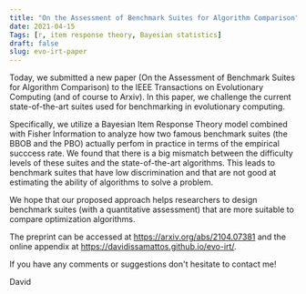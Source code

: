 ```yaml
---
title: "On the Assessment of Benchmark Suites for Algorithm Comparison"
date: 2021-04-15
Tags: [r, item response theory, Bayesian statistics]
draft: false
slug: evo-irt-paper
---
```


Today, we submitted a new paper (On the Assessment of Benchmark Suites for Algorithm Comparison) to the IEEE Transactions on Evolutionary Computing (and of course to Arxiv). In this paper, we challenge the current state-of-the-art suites used for benchmarking in evolutionary computing.

Specifically, we utilize a Bayesian Item Response Theory model combined with Fisher Information to analyze how two famous benchmark suites (the BBOB and the PBO) actually perfom in practice in terms of the empirical succcess rate. We found that there is a big mismatch between the difficulty levels of these suites and the state-of-the-art algorithms. This leads to benchmark suites that have low discrimination and that are not good at estimating the ability of algorithms to solve a problem.

We hope that our proposed approach helps researchers to design benchmark suites (with a quantitative assessment) that are more suitable to compare optimization algorithms.

The preprint can be accessed at https://arxiv.org/abs/2104.07381 and the online appendix at https://davidissamattos.github.io/evo-irt/.

If you have any comments or suggestions don't hesitate to contact me!

David

